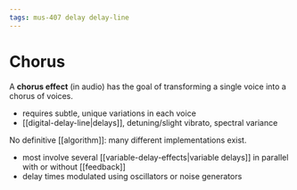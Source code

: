 ```yaml
---
tags: mus-407 delay delay-line
---
```


# Chorus

A **chorus effect** (in audio) has the goal of transforming a single voice into a chorus of voices.

- requires subtle, unique variations in each voice
- [[digital-delay-line|delays]], detuning/slight vibrato, spectral variance

No definitive [[algorithm]]: many different implementations exist.

- most involve several [[variable-delay-effects|variable delays]] in parallel with or without [[feedback]]
- delay times modulated using oscillators or noise generators
